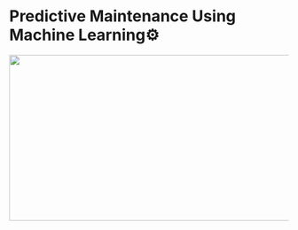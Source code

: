 # Predictive Maintenance Using Machine Learning⚙️

<p align="center">
  <img width="600" height="300" src="https://www.einfochips.com/wp-content/uploads/2018/01/predictive-maintenance-condition-monitoring.gif">
</p>
